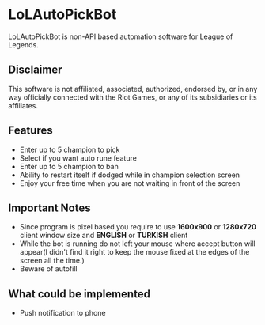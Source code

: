 # LoLAutoPickBot
LoLAutoPickBot is non-API based automation software for League of Legends.

## Disclaimer
This software is not affiliated, associated, authorized, endorsed by, or in any way officially connected with the Riot Games, or any of its subsidiaries or its affiliates.

## Features
- Enter up to 5 champion to pick
- Select if you want auto rune feature
- Enter up to 5 champion to ban
- Ability to restart itself if dodged while in champion selection screen
- Enjoy your free time when you are not waiting in front of the screen

## Important Notes
- Since program is pixel based you require to use **1600x900** or **1280x720** client window size and **ENGLISH** or **TURKISH** client
- While the bot is running do not left your mouse where accept button will appear(I didn't find it right to keep the mouse fixed at the edges of the screen all the time.)
- Beware of autofill

## What could be implemented
- Push notification to phone
